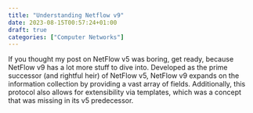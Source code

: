 ```yaml
---
title: "Understanding Netflow v9"
date: 2023-08-15T00:57:24+01:00
draft: true
categories: ["Computer Networks"]
---
```


If you thought my post on NetFlow v5 was boring, get ready, because NetFlow v9 has a lot more stuff to dive into. Developed as the prime successor (and rightful heir) of NetFlow v5, NetFlow v9 expands on the information collection by providing a vast array of fields. Additionally, this protocol also allows for extensibility via templates, which was a concept that was missing in its v5 predecessor.